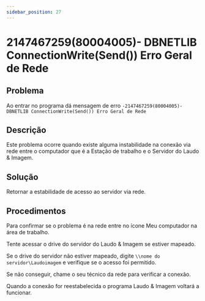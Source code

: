 ```yaml
---
sidebar_position: 27
---
```


# 2147467259(80004005)- DBNETLIB ConnectionWrite(Send()) Erro Geral de Rede

## Problema

Ao entrar no programa dá mensagem de erro
`-2147467259(80004005)- DBNETLIB ConnectionWrite(Send()) Erro
Geral de Rede`

## Descrição

Este problema ocorre quando existe alguma instabilidade na
conexão via rede entre o computador que é a Estação de trabalho
e o Servidor do Laudo & Imagem.

## Solução

Retornar a estabilidade de acesso ao servidor via rede.

## Procedimentos

Para confirmar se o problema é na rede entre no ícone Meu
computador na área de trabalho.

Tente acessar o drive do servidor do Laudo & Imagem se estiver
mapeado.

Se o drive do servidor não estiver mapeado, digite `\\nome do
servidor\Laudoimagem` e verifique se o acesso foi permitido.

Se não conseguir, chame o seu técnico da rede para verificar a
conexão.

Quando a conexão for reestabelecida o programa Laudo & Imagem
voltará a funcionar.